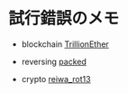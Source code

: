 # 試行錯誤のメモ
- blockchain
[TrillionEther](https://github.com/mikoto2726/ctf_writeups/tree/main/SECCON13/blockchain/trillion_ether/Trillion_Ether)   

- reversing
[packed](https://github.com/mikoto2726/ctf_writeups/tree/main/SECCON13/reversing/packed/packed)

- crypto
[reiwa_rot13](https://github.com/mikoto2726/ctf_writeups/tree/main/SECCON13/crypto/reiwa_rot13/reiwa_rot13)
